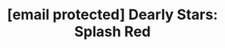--- 
title: "[email protected] Dearly Stars: Splash Red"
publishdate: "2019-3-1T16:48:46+02:00"
src: "https://365manga.net/manga/email-160-protected-dearly-stars-splash-red"
image: "https://data.365manga.net/images/thumbnails/30397-email-160-protected-dearly-stars-splash-red.jpg"
description: " Ai, wishing to become an idol as famous as her mother once was, has been participating in tests at various talent agencies, but she has failed every single one of them. Her inability to even begin to follow into her mother's footsteps becomes a complex to her. As Ai bursts into tears, alone in a public park, she is approached by 765 Production idol…"
---